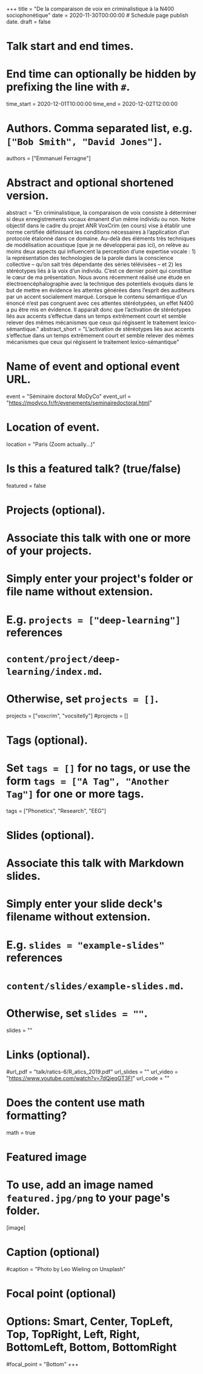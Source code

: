 +++
title = "De la comparaison de voix en criminalistique à la N400 sociophonétique"
date = 2020-11-30T00:00:00  # Schedule page publish date.
draft = false

# Talk start and end times.
#   End time can optionally be hidden by prefixing the line with `#`.
time_start = 2020-12-01T10:00:00
time_end = 2020-12-02T12:00:00

# Authors. Comma separated list, e.g. `["Bob Smith", "David Jones"]`.
authors = ["Emmanuel Ferragne"]

# Abstract and optional shortened version.
abstract = "En criminalistique, la comparaison de voix consiste à déterminer si deux enregistrements vocaux émanent d’un même individu ou non. Notre objectif dans le cadre du projet ANR VoxCrim (en cours) vise à établir une norme certifiée définissant les conditions nécessaires à l’application d’un protocole étalonné dans ce domaine. Au-delà des éléments très techniques de modélisation acoustique (que je ne développerai pas ici), on relève au moins deux aspects qui influencent la perception d’une expertise vocale : 1) la représentation des technologies de la parole dans la conscience collective – qu’on sait très dépendante des séries télévisées – et 2) les stéréotypes liés à la voix d’un individu. C’est ce dernier point qui constitue le cœur de ma présentation. Nous avons récemment réalisé une étude en électroencéphalographie avec la technique des potentiels évoqués dans le but de mettre en évidence les attentes générées dans l’esprit des auditeurs par un accent socialement marqué. Lorsque le contenu sémantique d’un énoncé n’est pas congruent avec ces attentes stéréotypées, un effet N400 a pu être mis en évidence. Il apparaît donc que l’activation de stéréotypes liés aux accents s’effectue dans un temps extrêmement court et semble relever des mêmes mécanismes que ceux qui régissent le traitement lexico-sémantique."
abstract_short = "L’activation de stéréotypes liés aux accents s’effectue dans un temps extrêmement court et semble relever des mêmes mécanismes que ceux qui régissent le traitement lexico-sémantique"

# Name of event and optional event URL.
event = "Séminaire doctoral MoDyCo"
event_url = "https://modyco.fr/fr/evenements/seminairedoctoral.html"
# Location of event.
location = "Paris (Zoom actually...)"

# Is this a featured talk? (true/false)
featured = false

# Projects (optional).
#   Associate this talk with one or more of your projects.
#   Simply enter your project's folder or file name without extension.
#   E.g. `projects = ["deep-learning"]` references 
#   `content/project/deep-learning/index.md`.
#   Otherwise, set `projects = []`.
projects = ["voxcrim", "vocsitelly"]
#projects = []

# Tags (optional).
#   Set `tags = []` for no tags, or use the form `tags = ["A Tag", "Another Tag"]` for one or more tags.
tags = ["Phonetics", "Research", "EEG"]

# Slides (optional).
#   Associate this talk with Markdown slides.
#   Simply enter your slide deck's filename without extension.
#   E.g. `slides = "example-slides"` references 
#   `content/slides/example-slides.md`.
#   Otherwise, set `slides = ""`.
slides = ""

# Links (optional).
#url_pdf = "talk/ratics-6/R_atics_2019.pdf"
url_slides = ""
url_video = "https://www.youtube.com/watch?v=7dQjeqGT3FI"
url_code = ""

# Does the content use math formatting?
math = true

# Featured image
# To use, add an image named `featured.jpg/png` to your page's folder. 
[image]
  # Caption (optional)
  #caption = "Photo by Leo Wieling on Unsplash"

  # Focal point (optional)
  # Options: Smart, Center, TopLeft, Top, TopRight, Left, Right, BottomLeft, Bottom, BottomRight
  #focal_point = "Bottom"
+++

